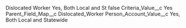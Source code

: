 <?xml version="1.0" encoding="UTF-8"?>
<CustomMetadata xmlns="http://soap.sforce.com/2006/04/metadata" xmlns:xsi="http://www.w3.org/2001/XMLSchema-instance" xmlns:xsd="http://www.w3.org/2001/XMLSchema">
    <label>Dislocated Worker Yes, Both Local and St</label>
    <protected>false</protected>
    <values>
        <field>Criteria_Value__c</field>
        <value xsi:type="xsd:string">Yes</value>
    </values>
    <values>
        <field>Parent_Field_Map__c</field>
        <value xsi:type="xsd:string">Dislocated_Worker</value>
    </values>
    <values>
        <field>Person_Account_Value__c</field>
        <value xsi:type="xsd:string">Yes, Both Local and Statewide</value>
    </values>
</CustomMetadata>
